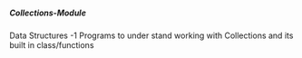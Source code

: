 ##### Collections-Module
Data Structures -1 Programs to under stand working with Collections and its built in class/functions

